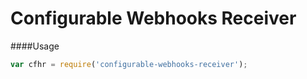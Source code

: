 Configurable Webhooks Receiver
===============

####Usage
```javascript
var cfhr = require('configurable-webhooks-receiver');
```